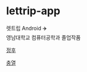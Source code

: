 # lettrip-app

렛트립 Android ✈️ </br>
영남대학교 컴퓨터공학과 졸업작품

[정후](https://github.com/bluemango0312)

[충열](https://github.com/kchot10)
